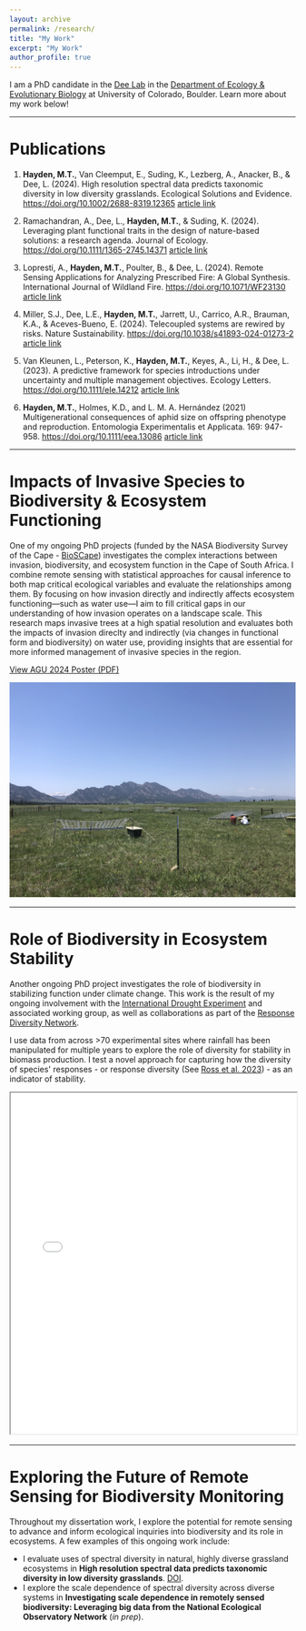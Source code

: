 ```yaml
---
layout: archive
permalink: /research/
title: "My Work"
excerpt: "My Work"
author_profile: true
---
```


I am a PhD candidate in the [Dee Lab](https://www.colorado.edu/ebio/laura-dee) in the [Department of Ecology & Evolutionary Biology](https://www.colorado.edu/ebio/) at University of Colorado, Boulder. Learn more about my work below!

<hr>

Publications
======
1. **Hayden, M.T.**, Van Cleemput, E., Suding, K., Lezberg, A., Anacker, B., & Dee, L. (2024). High resolution spectral data predicts taxonomic diversity in low diversity grasslands. Ecological Solutions and Evidence. https://doi.org/10.1002/2688-8319.12365 [article link](https://doi.org/10.1002/2688-8319.12365)

2. Ramachandran, A., Dee, L., **Hayden, M.T.**, & Suding, K. (2024). Leveraging plant functional traits in the design of nature-based solutions: a research agenda. Journal of Ecology. https://doi.org/10.1111/1365-2745.14371 [article link](https://doi.org/10.1111/1365-2745.14371)

3. Lopresti, A., **Hayden, M.T.**, Poulter, B., & Dee, L. (2024). Remote Sensing Applications for Analyzing Prescribed Fire: A Global Synthesis. International Journal of Wildland Fire. https://doi.org/10.1071/WF23130 [article link](https://doi.org/10.1071/WF23130)

4. Miller, S.J., Dee, L.E., **Hayden, M.T.**, Jarrett, U., Carrico, A.R., Brauman, K.A., & Aceves-Bueno, E. (2024). Telecoupled systems are rewired by risks. Nature Sustainability. https://doi.org/10.1038/s41893-024-01273-2 [article link](https://doi.org/10.1038/s41893-024-01273-2)

5. Van Kleunen, L., Peterson, K., **Hayden, M.T.**, Keyes, A., Li, H., & Dee, L. (2023). A predictive framework for species introductions under uncertainty and multiple management objectives. Ecology Letters. https://doi.org/10.1111/ele.14212 [article link](https://doi.org/10.1111/ele.14212)

6. **Hayden, M.T.**, Holmes, K.D., and L. M. A. Hernández (2021) Multigenerational consequences of aphid size on offspring phenotype and reproduction. Entomologia Experimentalis et Applicata. 169: 947-958. https://doi.org/10.1111/eea.13086 [article link](https://doi.org/10.1111/eea.13086)

<hr>

Impacts of Invasive Species to Biodiversity & Ecosystem Functioning
======

One of my ongoing PhD projects (funded by the NASA Biodiversity Survey of the Cape - [BioSCape](https://www.bioscape.io/)) investigates the complex interactions between invasion, biodiversity, and ecosystem function in the Cape of South Africa. I combine remote sensing with statistical approaches for causal inference to both map critical ecological variables and evaluate the relationships among them. By focusing on how invasion directly and indirectly affects ecosystem functioning—such as water use—I aim to fill critical gaps in our understanding of how invasion operates on a landscape scale. This research maps invasive trees at a high spatial resolution and evaluates both the impacts of invasion direclty and indirectly (via changes in functional form and biodiversity) on water use, providing insights that are essential for more informed management of invasive species in the region.

[View AGU 2024 Poster (PDF)](/files/AGU-2024-Poster.pdf)

<img src="/files/Droughtnet.jpg" alt="IDE Experimental site in Boulder, CO" style="max-width: 100%; height: auto;">

<hr>

Role of Biodiversity in Ecosystem Stability
======

Another ongoing PhD project investigates the role of biodiversity in stabilizing function under climate change. This work is the result of my ongoing involvement with the [International Drought Experiment](https://droughtnet.weebly.com/) and associated working group, as well as collaborations as part of the [Response Diversity Network](https://responsediversitynetwork.github.io/RDN-website/]).

I use data from across >70 experimental sites where rainfall has been manipulated for multiple years to explore the role of diversity for stability in biomass production. I test a novel approach for capturing how the diversity of species' responses - or response diversity (See [Ross et al. 2023](doi.org/10.1111/2041-210X.14087)) - as an indicator of stability.

<iframe src="/files/Droughtnet.jpg" width="100%" height="600px">
    This browser does not support JPGs. Please <a href="/files/Droughtnet.jpg">download the image</a>.
</iframe>

<hr>

Exploring the Future of Remote Sensing for Biodiversity Monitoring
======

Throughout my dissertation work, I explore the potential for remote sensing to advance and inform ecological inquiries into biodiversity and its role in ecosystems. A few examples of this ongoing work include:
- I evaluate uses of spectral diversity in natural, highly diverse grassland ecosystems in **High resolution spectral data predicts taxonomic diversity in low diversity grasslands**. [DOI](https://doi.org/10.1002/2688-8319.1236).
- I explore the scale dependence of spectral diversity across diverse systems in **Investigating scale dependence in remotely sensed biodiversity: Leveraging big data from the National Ecological Observatory Network** (*in prep*).
